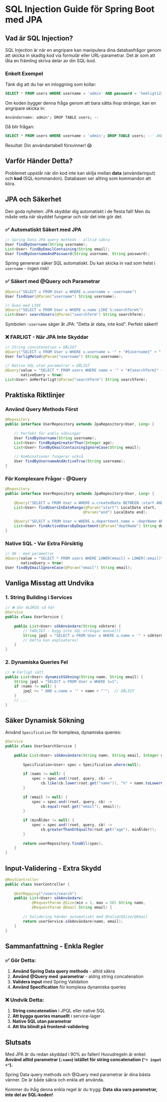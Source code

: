 # SQL Injection Guide för Spring Boot med JPA

## Vad är SQL Injection?

SQL Injection är när en angripare kan manipulera dina databasfrågor genom att skicka in skadlig kod via formulär eller URL-parametrar. Det är som att låta en främling skriva delar av din SQL-kod.

### Enkelt Exempel

Tänk dig att du har en inloggning som kollar:
```sql
SELECT * FROM users WHERE username = 'admin' AND password = 'hemligt123'
```

Om koden bygger denna fråga genom att bara sätta ihop strängar, kan en angripare skicka in:
```
Användarnamn: admin'; DROP TABLE users; --
```

Då blir frågan:
```sql
SELECT * FROM users WHERE username = 'admin'; DROP TABLE users; --' AND password = 'hemligt123'
```

Resultat: Din användartabell försvinner! 😱

## Varför Händer Detta?

Problemet uppstår när din kod inte kan skilja mellan **data** (användarinput) och **kod** (SQL-kommandon). Databasen ser allting som kommandon att köra.

## JPA och Säkerhet

Den goda nyheten: JPA skyddar dig automatiskt i de flesta fall! Men du måste veta när skyddet fungerar och när det inte gör det.

### ✅ Automatiskt Säkert med JPA

```java
// Spring Data JPA query methods - alltid säkra
User findByUsername(String username);
List<User> findByEmailContaining(String email);
User findByUsernameAndPassword(String username, String password);
```

Spring genererar säker SQL automatiskt. Du kan skicka in vad som helst i `username` - ingen risk!

### ✅ Säkert med @Query och Parametrar

```java
@Query("SELECT u FROM User u WHERE u.username = :username")
User findUser(@Param("username") String username);

// Även med LIKE
@Query("SELECT u FROM User u WHERE u.name LIKE %:searchTerm%")
List<User> searchUsers(@Param("searchTerm") String searchTerm);
```

Symbolen `:username` säger åt JPA: "Detta är data, inte kod". Perfekt säkert!

### ❌ FARLIGT - När JPA Inte Skyddar

```java
// String concatenation = DÅLIGT
@Query("SELECT u FROM User u WHERE u.username = '" + "#{username}" + "'")
User farligMetod(@Param("username") String username);

// Native SQL utan parametrar = DÅLIGT  
@Query(value = "SELECT * FROM users WHERE name = '" + "#{searchTerm}" + "'", 
       nativeQuery = true)
List<User> änMerFarligt(@Param("searchTerm") String searchTerm);
```

## Praktiska Riktlinjer

### Använd Query Methods Först
```java
@Repository
public interface UserRepository extends JpaRepository<User, Long> {
    
    // Perfekt för enkla sökningar
    User findByUsername(String username);
    List<User> findByAgeGreaterThan(Integer age);
    List<User> findByEmailContainingIgnoreCase(String email);
    
    // Kombinationer fungerar också
    User findByUsernameAndActiveTrue(String username);
}
```

### För Komplexare Frågor - @Query
```java
@Repository  
public interface UserRepository extends JpaRepository<User, Long> {
    
    @Query("SELECT u FROM User u WHERE u.createdDate BETWEEN :start AND :end")
    List<User> findUsersInDateRange(@Param("start") LocalDate start, 
                                   @Param("end") LocalDate end);
    
    @Query("SELECT u FROM User u WHERE u.department.name = :deptName AND u.active = true")
    List<User> findActiveUsersByDepartment(@Param("deptName") String deptName);
}
```

### Native SQL - Var Extra Försiktig
```java
// OK - med parametrar
@Query(value = "SELECT * FROM users WHERE LOWER(email) = LOWER(:email)", 
       nativeQuery = true)
User findByEmailIgnoreCase(@Param("email") String email);
```

## Vanliga Misstag att Undvika

### 1. String Building i Services
```java
// ❌ Gör ALDRIG så här
@Service
public class UserService {
    
    public List<User> sökAnvändare(String sökterm) {
        // FARLIGT - bygg inte SQL-strängar manuellt
        String jpql = "SELECT u FROM User u WHERE u.name = '" + sökterm + "'";
        // Detta kan exploateras!
    }
}
```

### 2. Dynamiska Queries Fel
```java  
// ❌ Farligt sätt
public List<User> dynamiskSökning(String namn, String email) {
    String jpql = "SELECT u FROM User u WHERE 1=1";
    if (namn != null) {
        jpql += " AND u.name = '" + namn + "'";  // DÅLIGT
    }
    // ...
}
```

## Säker Dynamisk Sökning

Använd `Specification` för komplexa, dynamiska queries:

```java
@Service
public class UserSearchService {
    
    public List<User> sökAnvändare(String namn, String email, Integer minÅlder) {
        
        Specification<User> spec = Specification.where(null);
        
        if (namn != null) {
            spec = spec.and((root, query, cb) -> 
                cb.like(cb.lower(root.get("name")), "%" + namn.toLowerCase() + "%"));
        }
        
        if (email != null) {
            spec = spec.and((root, query, cb) -> 
                cb.equal(root.get("email"), email));
        }
        
        if (minÅlder != null) {
            spec = spec.and((root, query, cb) -> 
                cb.greaterThanOrEqualTo(root.get("age"), minÅlder));
        }
        
        return userRepository.findAll(spec);
    }
}
```

## Input-Validering - Extra Skydd

```java
@RestController
public class UserController {
    
    @GetMapping("/users/search")
    public List<User> sökAnvändare(
            @RequestParam @Size(min = 1, max = 50) String namn,
            @RequestParam @Email String email) {
        
        // Validering händer automatiskt med @Valid/@Size/@Email
        return userService.sökAnvändare(namn, email);
    }
}
```

## Sammanfattning - Enkla Regler

### ✅ Gör Detta:
1. **Använd Spring Data query methods** - alltid säkra
2. **Använd @Query med :parametrar** - aldrig string concatenation  
3. **Validera input** med Spring Validation
4. **Använd Specification** för komplexa dynamiska queries

### ❌ Undvik Detta:
1. **String concatenation** i JPQL eller native SQL
2. **Att bygga queries manuellt** i service-lager
3. **Native SQL utan parametrar**
4. **Att lita blindt på frontend-validering**

## Slutsats

Med JPA är du redan skyddad i 90% av fallen! Huvudregeln är enkel: **Använd alltid parametrar (`:namn`) istället för string concatenation (`"+ input +"`).**

Spring Data query methods och @Query med parametrar är dina bästa vänner. De är både säkra och enkla att använda.

Kommer du ihåg denna enkla regel är du trygg: **Data ska vara parametrar, inte del av SQL-koden!**
